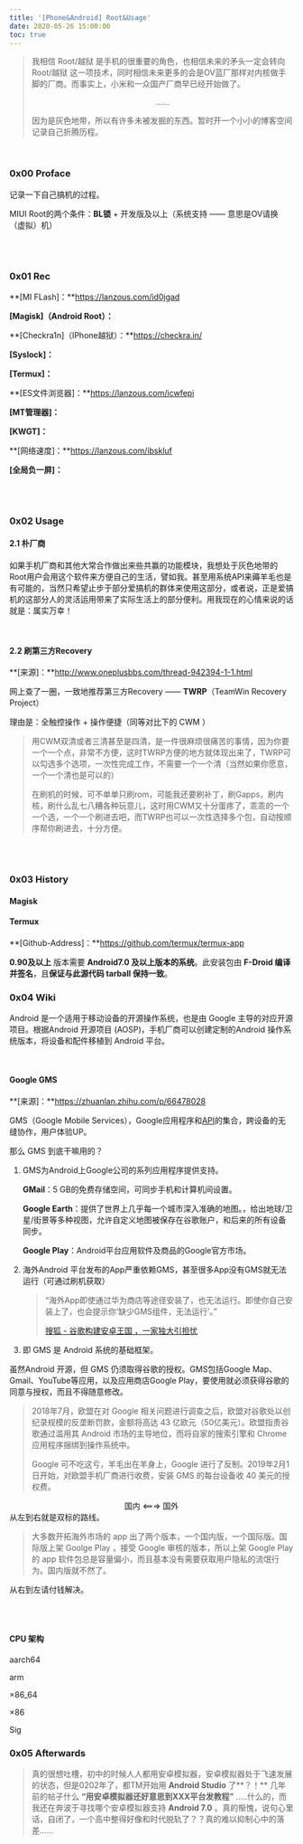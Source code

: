 ```yaml
---
title: '[Phone&Android] Root&Usage'
date: 2020-05-26 15:00:00
toc: true
---
```


> 我相信 Root/越狱 是手机的很重要的角色，也相信未来的矛头一定会转向 Root/越狱 这一项技术，同时相信未来更多的会是OV蓝厂那样对内核做手脚的厂商。而事实上，小米和一众国产厂商早已经开始做了。
>
> <center>……</center>
>
> 因为是灰色地带，所以有许多未被发掘的东西。暂时开一个小小的博客空间记录自己折腾历程。

</br>

### 0x00 Proface

记录一下自己搞机的过程。

MIUI Root的两个条件：**BL锁** + 开发版及以上（系统支持 —— 意思是OV请换（虚拟）机）

</br>

</br>

### 0x01 Rec

**[MI FLash]：**https://lanzous.com/id0jgad

**[Magisk]（Android Root）：**

**[Checkra1n]（IPhone越狱）：**https://checkra.in/

**[Syslock]：**

**[Termux]：**

**[ES文件浏览器]：**https://lanzous.com/icwfepi

**[MT管理器]：**

**[KWGT]：**

**[网络速度]：**https://lanzous.com/ibskluf

**[全局负一屏]：**



</br>

</br>

### 0x02 Usage

#### 2.1 朴厂商

如果手机厂商和其他大常合作做出来些共赢的功能模块，我想处于灰色地带的Root用户会用这个软件来方便自己的生活，譬如我。甚至用系统API来薅羊毛也是有可能的，当然只希望止步于部分爱搞机的群体来使用这部分，或者说，正是爱搞机的这部分人的灵活运用带来了实际生活上的部分便利。用我现在的心情来说的话就是：属实万幸！

</br>

#### 2.2 刷第三方Recovery

**[来源]：**http://www.oneplusbbs.com/thread-942394-1-1.html

网上查了一圈，一致地推荐第三方Recovery —— **TWRP**（TeamWin Recovery Project）

理由是：全触控操作 + 操作便捷（同等对比下的 CWM ）

> 用CWM双清或者三清甚至是四清，是一件很麻烦很痛苦的事情，因为你要一个一个点，非常不方便，这时TWRP方便的地方就体现出来了，TWRP可以勾选多个选项，一次性完成工作，不需要一个一个清（当然如果你愿意，一个一个清也是可以的）
>
> 在刷机的时候，可不单单只刷rom，可能我还要刷补丁，刷Gapps，刷内核，刷什么乱七八糟各种玩意儿，这时用CWM又十分蛋疼了，乖乖的一个一个选，一个一个刷进去吧，而TWRP也可以一次性选择多个包，自动按顺序帮你刷进去，十分方便。



</br>

</br>

### 0x03 History

#### Magisk





#### Termux

**[Github-Address]：**https://github.com/termux/termux-app

**0.90及以上** 版本需要 **Android7.0 及以上版本的系统**。此安装包由 **F-Droid 编译并签名**，且**保证与此源代码 tarball 保持一致**。







### 0x04 Wiki

Android 是一个适用于移动设备的开源操作系统，也是由 Google 主导的对应开源项目。根据Android 开源项目 (AOSP)，手机厂商可以创建定制的Android 操作系统版本，将设备和配件移植到 Android 平台。

</br>

#### Google GMS

**[来源]：**https://zhuanlan.zhihu.com/p/66478028

GMS（Google Mobile Services），Google应用程序和[API](https://link.zhihu.com/?target=https%3A//developers.google.com/android/guides/overview)的集合，跨设备的无缝协作，用户体验UP。

那么 GMS 到底干嘛用的？

1. GMS为Android上Google公司的系列应用程序提供支持。

   **GMail**：5 GB的免费存储空间，可同步手机和计算机间设置。

   **Google Earth**：提供了世界上几乎每一个城市深入准确的地图。，给出地球/卫星/街景等多种视图，允许自定义地图被保存在谷歌账户，和后来的所有设备同步。

   **Google Play**：Android平台应用软件及商品的Google官方市场。

2. 海外Android 平台发布的App严重依赖GMS，甚至很多App没有GMS就无法运行（可通过刷机获取）

   > “海外App即使通过华为商店等途径安装了，也无法运行。即使你自己安装上了，也会提示你‘缺少GMS组件，无法运行’。”
   >
   > [搜狐 - 谷歌构建安卓王国 ，一家独大引担忧](https://www.sohu.com/a/315171197_114986?scm=1002.590044.0.2744-aa)

3. 即 GMS 是 Android 系统的基础框架。



虽然Android 开源，但 GMS 仍须取得谷歌的授权。GMS包括Google Map、Gmail、YouTube等应用，以及应用商店Google Play，要使用就必须获得谷歌的同意与授权，而且不得随意修改。

> 2018年7月，欧盟在对 Google 相关问题进行调查之后，欧盟对谷歌处以创纪录规模的反垄断罚款，金额将高达 43  亿欧元（50亿美元）。欧盟指责谷歌通过滥用其 Android 市场的主导地位，而将自家的搜索引擎和 Chrome 应用程序捆绑到操作系统中。
>
> Google 可不吃这亏，羊毛出在羊身上，Google 进行了反制。2019年2月1日开始，对欧盟手机厂商进行收费，安装 GMS 的每台设备收 40 美元的授权费。

<center>国内  <===>  国外</center>
从左到右就是双标的路线。

> 大多数开拓海外市场的 app 出了两个版本，一个国内版，一个国际版。国际版上架 Goolge Play ，接受 Google 审核的版本，所以上架 Google Play 的 app 软件包总是容量偏小，而且基本没有需要获取用户隐私的流氓行为。国内版就不然了。

从右到左请付钱解决。

</br>

</br>

#### CPU 架构

aarch64

arm

×86_64

×86

Sig





### 0x05 Afterwards

> 真的很想吐槽，初中的时候人人都用安卓模拟器，安卓模拟器处于飞速发展的状态，但是0202年了，都TM开始用  **Android Studio** 了**？！** 几年前的帖子什么 **“用安卓模拟器还好意思到XXX平台发教程”** .....什么的，而我还在奔波于寻找哪个安卓模拟器支持 **Android 7.0** 。真的惭愧，说句心里话，自闭了，一个高中整得好像和时代脱轨了？？真的难以抑制心中的落差……











</br>

</br>